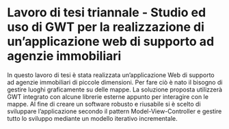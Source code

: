 Lavoro di tesi triannale - Studio ed uso di GWT per la realizzazione di un’applicazione web di supporto ad agenzie immobiliari
========================

In questo lavoro di tesi è stata realizzata un’applicazione Web di supporto ad agenzie immobiliari di piccole dimensioni. Per fare ciò è nato il bisogno di gestire luoghi graficamente su delle mappe. La soluzione proposta utilizzerà GWT integrato con alcune librerie esterne appunto per interagire con le mappe. Al fine di creare un software robusto e riusabile si è scelto di sviluppare l’applicazione secondo il pattern Model-View-Controller e gestire tutto lo sviluppo mediante un modello iterativo incrementale.

